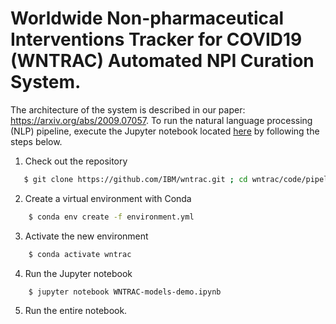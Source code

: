 # Worldwide Non-pharmaceutical Interventions Tracker for COVID19 (WNTRAC) Automated NPI Curation System.

The architecture of the system is described in our paper: https://arxiv.org/abs/2009.07057. To run the natural language processing (NLP) pipeline, execute the Jupyter notebook located [here](pipeline/WNTRAC-models-demo.ipynb) by following the steps below.

1. Check out the repository
```bash
   $ git clone https://github.com/IBM/wntrac.git ; cd wntrac/code/pipeline
```

2. Create a virtual environment with Conda
```bash
    $ conda env create -f environment.yml
```

3. Activate the new environment
```bash
    $ conda activate wntrac
```

4. Run the Jupyter notebook
```bash
    $ jupyter notebook WNTRAC-models-demo.ipynb
```

5. Run the entire notebook.
